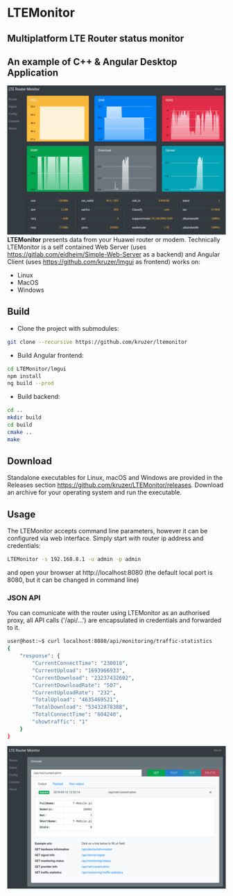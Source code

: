 # LTEMonitor
## Multiplatform LTE Router status monitor
## An example of C++ & Angular Desktop Application
![Screeenshot1](img/scr1.png?raw=true "Screenshot 1")
**LTEMonitor** presents data from your Huawei router or modem.
Technically LTEMonitor is a self contained Web Server (uses https://gitlab.com/eidheim/Simple-Web-Server as a backend) and Angular Client (uses https://github.com/kruzer/lmgui as frontend) works on:
* Linux
* MacOS
* Windows

## Build

* Clone the project with submodules:
```sh
git clone --recursive https://github.com/kruzer/ltemonitor
```
* Build Angular frontend:
```sh
cd LTEMonitor/lmgui
npm install
ng build --prod
```
* Build backend:
```sh
cd ..
mkdir build
cd build
cmake ..
make
```

## Download
Standalone executables for Linux, macOS and Windows are provided in the Releases section https://github.com/kruzer/LTEMonitor/releases. Download an archive for your operating system and run the executable.

## Usage
The LTEMonitor accepts command line parameters, however it can be configured via web interface. Simply start with router ip address and credentials:
```sh
LTEMonitor -s 192.168.8.1 -u admin -p admin
```
and open your browser at http://localhost:8080 (the default local port is 8080, but it can be changed in command line)

### JSON API
You can comunicate with the router using LTEMonitor as an authorised proxy, all API calls ('/api/...') are encapsulated in credentials and forwarded to it.
```sh
user@host:~$ curl localhost:8080/api/monitoring/traffic-statistics
{
    "response": {
        "CurrentConnectTime": "230018",
        "CurrentUpload": "1693966933",
        "CurrentDownload": "23237432602",
        "CurrentDownloadRate": "507",
        "CurrentUploadRate": "232",
        "TotalUpload": "4635469521",
        "TotalDownload": "53432878388",
        "TotalConnectTime": "604240",
        "showtraffic": "1"
    }
}
```

![Screeenshot2](img/scr2.png?raw=true "Screenshot 2")

